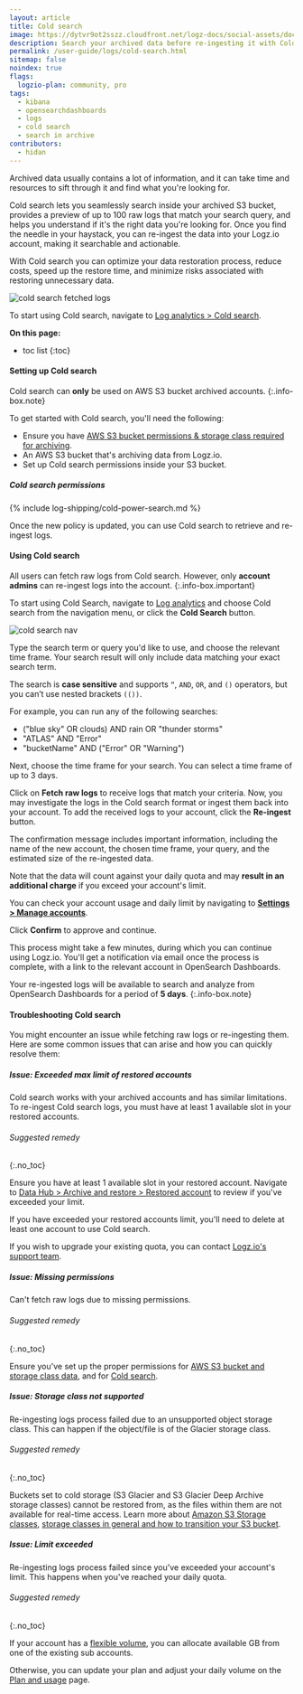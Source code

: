 ```yaml
---
layout: article
title: Cold search
image: https://dytvr9ot2sszz.cloudfront.net/logz-docs/social-assets/docs-social.jpg
description: Search your archived data before re-ingesting it with Cold search
permalink: /user-guide/logs/cold-search.html
sitemap: false 
noindex: true
flags:
  logzio-plan: community, pro
tags:
  - kibana
  - opensearchdashboards
  - logs
  - cold search
  - search in archive
contributors:
  - hidan
---
```



Archived data usually contains a lot of information, and it can take time and resources to sift through it and find what you're looking for.  

Cold search lets you seamlessly search inside your archived S3 bucket, provides a preview of up to 100 raw logs that match your search query, and helps you understand if it's the right data you're looking for. Once you find the needle in your haystack, you can re-ingest the data into your Logz.io account, making it searchable and actionable.

With Cold search you can optimize your data restoration process, reduce costs, speed up the restore time, and minimize risks associated with restoring unnecessary data.

![cold search fetched logs](https://dytvr9ot2sszz.cloudfront.net/logz-docs/cold-search/fetched-raw-logs.png)

To start using Cold search, navigate to [Log analytics > Cold search](https://app.logz.io/#/dashboard/osd/discover/).



**On this page:**

* toc list
{:toc}

<!-- ### Cold search overview

Once you've [set up an AWS S3 archive](/user-guide/archive-and-restore/configure-archiving.html) and granted the relevant Cold search permissions, you can start using the feature from the main Log analytics dashboard.

Click on the Cold search button to open the relevant screen. 

-->

#### Setting up Cold search


Cold search can **only** be used on AWS S3 bucket archived accounts.
{:.info-box.note}

To get started with Cold search, you'll need the following:

* Ensure you have [AWS S3 bucket permissions & storage class required for archiving](/user-guide/archive-and-restore/set-s3-permissions.html).
* An AWS S3 bucket that's archiving data from Logz.io.
* Set up Cold search permissions inside your S3 bucket.


##### Cold search permissions

{% include log-shipping/cold-power-search.md %}


Once the new policy is updated, you can use Cold search to retrieve and re-ingest logs. 


#### Using Cold search

All users can fetch raw logs from Cold search. However, only **account admins** can re-ingest logs into the account.
{:.info-box.important}

To start using Cold Search, navigate to [Log analytics](https://app.logz.io/#/dashboard/osd/discover/) and choose Cold search from the navigation menu, or click the **Cold Search** button.

![cold search nav](https://dytvr9ot2sszz.cloudfront.net/logz-docs/cold-search/cold-search-nav.png)


Type the search term or query you'd like to use, and choose the relevant time frame. Your search result will only include data matching your exact search term.

The search is **case sensitive** and supports `“`, `AND`, `OR`, and `()` operators, but you can’t use nested brackets `(())`.

For example, you can run any of the following searches:

* ("blue sky" OR clouds) AND rain OR "thunder storms"
* "ATLAS" AND "Error"
* "bucketName" AND ("Error" OR "Warning")


Next, choose the time frame for your search. You can select a time frame of up to 3 days.

Click on **Fetch raw logs** to receive logs that match your criteria. Now, you may investigate the logs in the Cold search format or ingest them back into your account. To add the received logs to your account, click the **Re-ingest** button.

The confirmation message includes important information, including the name of the new account, the chosen time frame, your query, and the estimated size of the re-ingested data. 

Note that the data will count against your daily quota and may **result in an additional charge** if you exceed your account's limit. 

You can check your account usage and daily limit by navigating to [**Settings > Manage accounts**](https://app.logz.io/#/dashboard/settings/manage-accounts).

Click **Confirm** to approve and continue. 

This process might take a few minutes, during which you can continue using Logz.io. You'll get a notification via email once the process is complete, with a link to the relevant account in OpenSearch Dashboards.

Your re-ingested logs will be available to search and analyze from OpenSearch Dashboards for a period of **5 days**.
{:.info-box.note}


#### Troubleshooting Cold search

You might encounter an issue while fetching raw logs or re-ingesting them. Here are some common issues that can arise and how you can quickly resolve them:

##### Issue: Exceeded max limit of restored accounts

Cold search works with your archived accounts and has similar limitations. To re-ingest Cold search logs, you must have at least 1 available slot in your restored accounts. 

###### Suggested remedy
{:.no_toc}

Ensure you have at least 1 available slot in your restored account. Navigate to [Data Hub > Archive and restore > Restored account](https://app.logz.io/#/dashboard/tools/archive-and-restore) to review if you've exceeded your limit.

If you have exceeded your restored accounts limit, you'll need to delete at least one account to use Cold search. 

If you wish to upgrade your existing quota, you can contact [Logz.io's support team](mailto:help@logz.io).

##### Issue: Missing permissions

Can't fetch raw logs due to missing permissions.

###### Suggested remedy
{:.no_toc}

Ensure you've set up the proper permissions for [AWS S3 bucket and storage class data](/user-guide/archive-and-restore/set-s3-permissions.html), and for [Cold search](/user-guide/logs/cold-search.html#cold-search-permissions). 


##### Issue: Storage class not supported

Re-ingesting logs process failed due to an unsupported object storage class. This can happen if the object/file is of the Glacier storage class. 

###### Suggested remedy
{:.no_toc}


Buckets set to cold storage (S3 Glacier and S3 Glacier Deep Archive storage classes) cannot be restored from, as the files within them are not available for real-time access. Learn more about [Amazon S3 Storage classes](https://aws.amazon.com/s3/storage-classes/), [storage classes in general and how to transition your S3 bucket](https://docs.aws.amazon.com/AmazonS3/latest/userguide/storage-class-intro.html).

##### Issue: Limit exceeded

Re-ingesting logs process failed since you've exceeded your account's limit. This happens when you've reached your daily quota.

###### Suggested remedy
{:.no_toc}

If your account has a [flexible volume](/user-guide/accounts/flexible-volume.html), you can allocate available GB from one of the existing sub accounts.

Otherwise, you can update your plan and adjust your daily volume on the [Plan and usage](https://app.logz.io/#/dashboard/settings/plan-and-billing/plan) page.


<!-- ###### Additional resources
{:.no_toc}

* [Read more](https://logz.io/blog/kibana-advanced/) about creating and running advanced searches in OpenSearch Dashboards.  -->